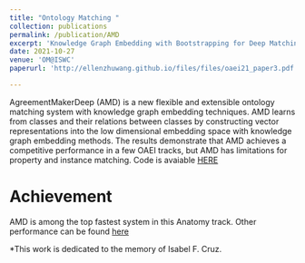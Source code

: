 ```yaml
---
title: "Ontology Matching "
collection: publications
permalink: /publication/AMD
excerpt: 'Knowledge Graph Embedding with Bootstrapping for Deep Matching'
date: 2021-10-27
venue: 'OM@ISWC'
paperurl: 'http://ellenzhuwang.github.io/files/files/oaei21_paper3.pdf'

---
```

AgreementMakerDeep (AMD) is a new flexible and extensible ontology matching system with knowledge graph embedding techniques. AMD learns from classes and their relations between classes by constructing vector representations into the low dimensional embedding space with knowledge graph embedding methods. The results demonstrate that AMD achieves a competitive performance in a few OAEI tracks, but AMD has limitations for property and instance matching.
Code is avaiable [HERE]('https://github.com/ellenzhuwang/AgreementMakerDeep')

Achievement
======
AMD is among the top fastest system in this Anatomy track. Other performance can be found [here](http://oaei.ontologymatching.org/2021/)



*This work is dedicated to the memory of Isabel F. Cruz.
